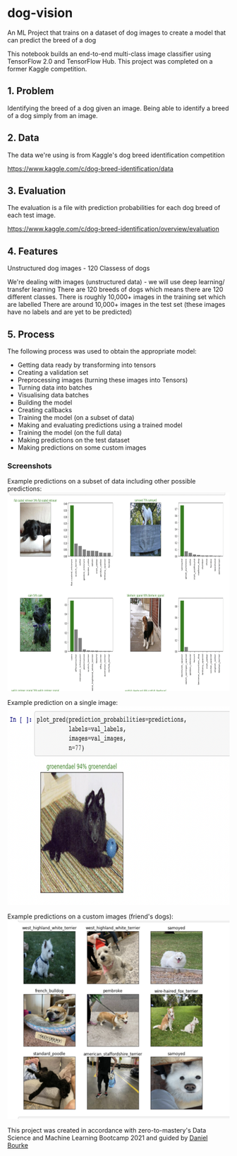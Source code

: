 # dog-vision
An ML Project that trains on a dataset of dog images to create a model that can predict the breed of a dog

This notebook builds an end-to-end multi-class image classifier using TensorFlow 2.0 and TensorFlow Hub. This project was completed on a former Kaggle competition.

## 1. Problem
Identifying the breed of a dog given an image. Being able to identify a breed of a dog simply from an image.

## 2. Data
The data we're using is from Kaggle's dog breed identification competition

https://www.kaggle.com/c/dog-breed-identification/data

## 3. Evaluation
The evaluation is a file with prediction probabilities for each dog breed of each test image.

https://www.kaggle.com/c/dog-breed-identification/overview/evaluation

## 4. Features
Unstructured dog images - 120 Classess of dogs

We're dealing with images (unstructured data) - we will use deep learning/ transfer learning
There are 120 breeds of dogs which means there are 120 different classes.
There is roughly 10,000+ images in the training set which are labelled
There are around 10,000+ images in the test set (these images have no labels and are yet to be predicted)

## 5. Process
The following process was used to obtain the appropriate model:

* Getting data ready by transforming into tensors
* Creating a validation set
* Preprocessing images (turning these images into Tensors)
* Turning data into batches
* Visualising data batches
* Building the model
* Creating callbacks
* Training the model (on a subset of data)
* Making and evaluating predictions using a trained model
* Training the model (on the full data)
* Making predictions on the test dataset
* Making predictions on some custom images

### Screenshots
Example predictions on a subset of data including other possible predictions:
<img src = "sampleimages/sample1.png" height = "450">

Example prediction on a single image:
<img src = "sampleimages/sample2.png" height = "450">

Example predictions on a custom images (friend's dogs):
<img src = "sampleimages/sample3.png" height = "450">

This project was created in accordance with zero-to-mastery's Data Science and Machine Learning Bootcamp 2021 and guided by [Daniel Bourke](https://www.mrdbourke.com/)
